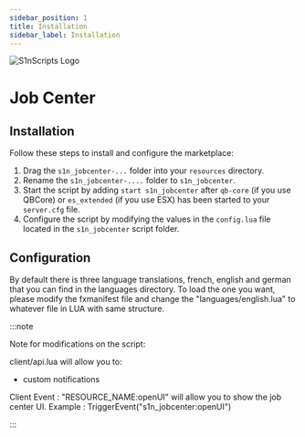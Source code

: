```yaml
---
sidebar_position: 1
title: Installation
sidebar_label: Installation
---
```


![S1nScripts Logo](https://forum.cfx.re/uploads/default/original/4X/9/8/a/98ac13619ec0907330a841cd70eef867ecb989ec.jpeg)

# Job Center 
## Installation

Follow these steps to install and configure the marketplace:

1. Drag the `s1n_jobcenter-...` folder into your `resources` directory.
2. Rename the `s1n_jobcenter-....` folder to `s1n_jobcenter`.
3. Start the script by adding `start s1n_jobcenter` after `qb-core` (if you use QBCore) or `es_extended` (if you use ESX) has been started to your `server.cfg` file.
4. Configure the script by modifying the values in the `config.lua` file located in the `s1n_jobcenter` script folder.

## Configuration

By default there is three language translations, french, english and german that you can find in the languages directory.
To load the one you want, please modify the fxmanifest file and change the "languages/english.lua" to whatever file in LUA with same structure.

:::note


Note for modifications on the script:

client/api.lua will allow you to:
- custom notifications

Client Event : "RESOURCE_NAME:openUI" will allow you to show the job center UI.
Example : TriggerEvent("s1n_jobcenter:openUI")

:::